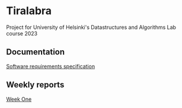# Tiralabra

Project for University of Helsinki's Datastructures and Algorithms Lab course 2023

## Documentation
[Software requirements specification](https://github.com/tuovinenemma/tiralabra/blob/main/documentation/weeklyreports/software_requirements_specification.md)

## Weekly reports

[Week One](https://github.com/tuovinenemma/tiralabra/blob/main/documentation/weeklyreports/week1.md)
